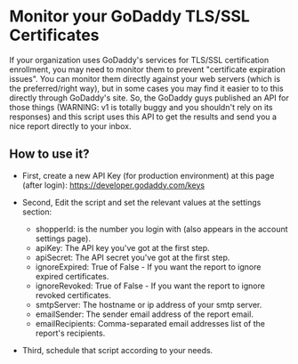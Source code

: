 # Monitor your GoDaddy TLS/SSL Certificates

If your organization uses GoDaddy's services for TLS/SSL certification enrollment, you may need to monitor them to prevent "certificate expiration issues".
You can monitor them directly against your web servers (which is the preferred/right way), but in some cases you may find it easier to to this directly through GoDaddy's site.
So, the GoDaddy guys published an API for those things (WARNING: v1 is totally buggy and you shouldn't rely on its responses) and this script uses this API to get the results and send you a nice report directly to your inbox.

## How to use it?

- First, create a new API Key (for production environment) at this page (after login): https://developer.godaddy.com/keys

- Second, Edit the script and set the relevant values at the settings section:
  - shopperId: is the number you login with (also appears in the account settings page).
  - apiKey: The API key you've got at the first step.
  - apiSecret: The API secret you've got at the first step.
  - ignoreExpired: True of False - If you want the report to ignore expired certificates.
  - ignoreRevoked: True of False - If you want the report to ignore revoked certificates.
  - smtpServer: The hostname or ip address of your smtp server.
  - emailSender: The sender email address of the report email.
  - emailRecipients: Comma-separated email addresses list of the report's recipients.
  
- Third, schedule that script according to your needs.

